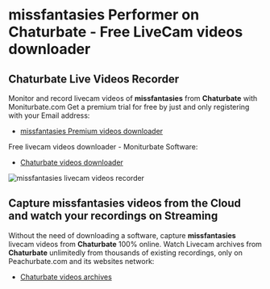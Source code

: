 # missfantasies Performer on Chaturbate - Free LiveCam videos downloader

## Chaturbate Live Videos Recorder

Monitor and record livecam videos of **missfantasies** from **Chaturbate** with Moniturbate.com
Get a premium trial for free by just and only registering with your Email address:
* [missfantasies Premium videos downloader](https://moniturbate.com/request-demo-licence-key.html)

Free livecam videos downloader - Moniturbate Software:
* [Chaturbate videos downloader](https://moniturbate.com/moniturbate-download-software.html)

![missfantasies livecam videos recorder](https://peachurnet.com/templates/moniturbate-software.png)


## Capture missfantasies videos from the Cloud and watch your recordings on Streaming

Without the need of downloading a software, capture **missfantasies** livecam videos from **Chaturbate** 100% online.
Watch Livecam archives from **Chaturbate** unlimitedly from thousands of existing recordings, only on Peachurbate.com and its websites network:
* [Chaturbate videos archives](https://peachurnet.com/)